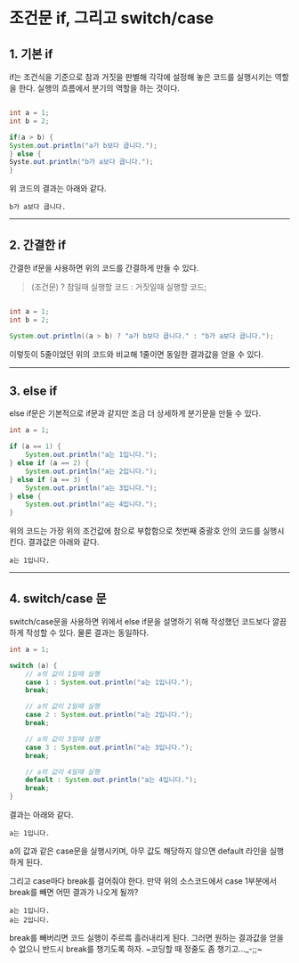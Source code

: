 # 조건문 if, 그리고 switch/case
## 1. 기본 if
if는 조건식을 기준으로 참과 거짓을 판별해 각각에 설정해 놓은 코드를 실행시키는 역할을 한다. 실행의 흐름에서 분기의 역할을 하는 것이다.

```java

int a = 1;
int b = 2;

if(a > b) {
System.out.println("a가 b보다 큽니다.");
} else {
Syste.out.println("b가 a보다 큽니다.");
}

```

위 코드의 결과는 아래와 같다.

```
b가 a보다 큽니다.
```

* * *
## 2. 간결한 if
간결한 if문을 사용하면 위의 코드를 간결하게 만들 수 있다.
> (조건문) ? 참일때 실행할 코드 : 거짓일때 실행할 코드;

```java

int a = 1;
int b = 2;

System.out.println((a > b) ? "a가 b보다 큽니다." : "b가 a보다 큽니다.");
```

이렇듯이 5줄이었던 위의 코드와 비교해 1줄이면 동일한 결과값을 얻을 수 있다.

* * *
## 3. else if
else if문은 기본적으로 if문과 같지만 조금 더 상세하게 분기문을 만들 수 있다.
```java
int a = 1;

if (a == 1) {
	System.out.println("a는 1입니다.");
} else if (a == 2) {
	System.out.println("a는 2입니다.");
} else if (a == 3) {
	System.out.println("a는 3입니다.");
} else {
	System.out.println("a는 4입니다.");
}
```
위의 코드는 가장 위의 조건값에 참으로 부합함으로 첫번째 중괄호 안의 코드를 실행시킨다. 결과값은 아래와 같다.
```
a는 1입니다.
```

* * *
## 4. switch/case 문
switch/case문을 사용하면 위에서 else if문을 설명하기 위해 작성했던 코드보다 깔끔하게 작성할 수 있다. 물론 결과는 동일하다.
```java
int a = 1;

switch (a) {
	// a의 값이 1일때 실행
	case 1 : System.out.println("a는 1입니다.");
	break;

	// a의 값이 2일때 실행
	case 2 : System.out.println("a는 2입니다.");
	break;

	// a의 값이 3일때 실행
	case 3 : System.out.println("a는 3입니다.");
	break;

	// a의 값이 4일때 실행
	default : System.out.println("a는 4입니다.");
	break;
}
```
결과는 아래와 같다.
```
a는 1입니다.
```
a의 값과 같은 case문을 실행시키며, 아무 값도 해당하지 않으면 default 라인을 실행하게 된다.

그리고 case마다 break를 걸어줘야 한다. 만약 위의 소스코드에서 case 1부분에서 break를 빼면 어떤 결과가 나오게 될까?
```
a는 1입니다.
a는 2입니다.
```
break를 빼버리면 코드 실행이 주르륵 흘러내리게 된다. 그러면 원하는 결과값을 얻을 수 없으니 반드시 break를 챙기도록 하자. ~코딩할 때 정줄도 좀 챙기고..._-;;~
